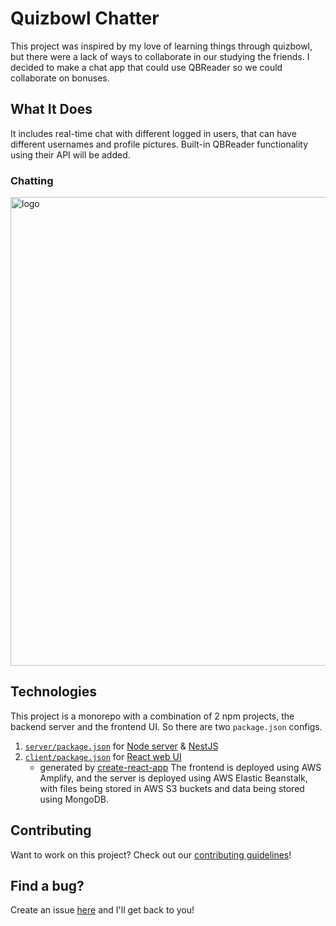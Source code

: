 # Quizbowl Chatter
This project was inspired by my love of learning things through quizbowl, but there were a lack of ways to collaborate in our studying the friends. I decided to make a chat app that could use QBReader so we could collaborate on bonuses.

## What It Does
It includes real-time chat with different logged in users, that can have different usernames and profile pictures. Built-in QBReader functionality using their API will be added.

### Chatting
<img src="https://github-production-user-asset-6210df.s3.amazonaws.com/39320843/348932981-cb98a531-3cbc-4d53-b24e-bc964ea7b606.png?X-Amz-Algorithm=AWS4-HMAC-SHA256&X-Amz-Credential=AKIAVCODYLSA53PQK4ZA%2F20240716%2Fus-east-1%2Fs3%2Faws4_request&X-Amz-Date=20240716T035252Z&X-Amz-Expires=300&X-Amz-Signature=28338c8324cb138ec34c491e0329850c4571739260e6a03c099de3745de6ab05&X-Amz-SignedHeaders=host&actor_id=39320843&key_id=0&repo_id=805940002" alt="logo" width="750" height="auto">
 </p>

## Technologies
This project is a monorepo with a combination of 2 npm projects, the backend server and the frontend UI. So there are two `package.json` configs.
  1. [`server/package.json`](package.json) for [Node server](server/) & [NestJS](https://nestjs.com/)
  2. [`client/package.json`](react-ui/package.json) for [React web UI](react-ui/)
      * generated by [create-react-app](https://github.com/facebookincubator/create-react-app)
The frontend is deployed using AWS Amplify, and the server is deployed using AWS Elastic Beanstalk, with files being stored in AWS S3 buckets and data being stored using MongoDB.

## Contributing
Want to work on this project?  Check out our [contributing guidelines](CONTRIBUTING.md)!


## Find a bug?
Create an issue [here](https://github.com/raytonlin1/QuizBowl-Bonus-Collaborator/issues/new) and I'll get back to you!